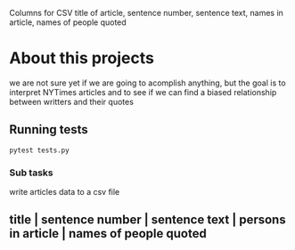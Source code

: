 Columns for CSV
title of article, sentence number, sentence text, names in article, names of people quoted

# About this projects

we are not sure yet if we are going to acomplish anything, but the goal is to interpret NYTimes articles and to see if we can find a biased relationship between writters and their quotes

## Running tests

    pytest tests.py

### Sub tasks

write articles data to a csv file

title | sentence number | sentence text | persons in article | names of people quoted
-------------------------------------------------------------------------------------